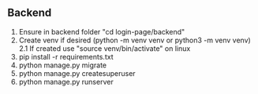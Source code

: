## Backend

1. Ensure in backend folder "cd login-page/backend"
2. Create venv if desired (python -m venv venv or python3 -m venv venv)  
 2.1 If created use "source venv/bin/activate" on linux  
3. pip install -r requirements.txt
4. python manage.py migrate
4. python manage.py createsuperuser  
5. python manage.py runserver